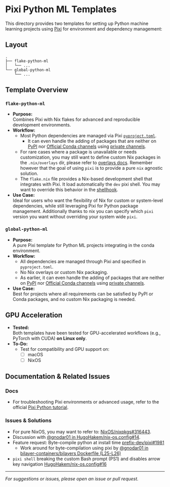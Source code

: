 # Pixi Python ML Templates

This directory provides two templates for setting up Python machine learning projects using [Pixi](https://pixi.sh/) for environment and dependency management:

## Layout

```text
.
├── flake-python-ml
│   └── ...
└── global-python-ml
    └── ...
```

## Template Overview

### `flake-python-ml`

- **Purpose:**  
  Combines Pixi with Nix flakes for advanced and reproducible development environments.
- **Workflow:**  
  - Most Python dependencies are managed via Pixi [`pyproject.toml`](./flake-python-ml/pyproject.toml).
    - It can even handle the adding of packages that are neither on [PyPI](https://pypi.org/) nor [Official Conda channels](https://prefix.dev/channels) using [private channels](https://prefix.dev/docs/prefix/channels#public-vs-private-channels).
  - For rare cases where a package is unavailable or needs customization, you may still want to define custom Nix packages in the `.nix/overlays` dir, please refer to [overlays docs](./../../overlays/README.md). Remember however that the goal of using `pixi` is to provide a pure `nix` agnostic solution.
  - The `flake.nix` file provides a Nix-based development shell that integrates with Pixi. It load automatically the `dev` pixi shell. You may want to override this behavior in the [shellhook](./flake-python-ml/.nix/flake.nix#L53).
- **Use Case:**  
  Ideal for users who want the flexibility of Nix for custom or system-level dependencies, while still leveraging Pixi for Python package management. Additionally thanks to nix you can specify which `pixi` version you want without overriding your system wide `pixi`.

### `global-python-ml`

- **Purpose:**  
  A pure Pixi template for Python ML projects integrating in the conda environment.
- **Workflow:**  
  - All dependencies are managed through Pixi and specified in `pyproject.toml`.
  - No Nix overlays or custom Nix packaging.
  - As earlier, it can even handle the adding of packages that are neither on [PyPI](https://pypi.org/) nor [Official Conda channels](https://prefix.dev/channels) using [private channels](https://prefix.dev/docs/prefix/channels#public-vs-private-channels).
- **Use Case:**  
  Best for projects where all requirements can be satisfied by PyPI or Conda packages, and no custom Nix packaging is needed.

## GPU Acceleration

- **Tested:**  
  Both templates have been tested for GPU-accelerated workflows (e.g., PyTorch with CUDA) **on Linux only**.
- **To-Do:**  
  - Test for compatibility and GPU support on:
    - [ ] macOS
    - [ ] NixOS

## Documentation & Related Issues

### Docs

- For troubleshooting Pixi environments or advanced usage, refer to the official [Pixi Python tutorial](https://pixi.sh/dev/python/tutorial/).

### Issues & Solutions

- For pure NixOS, you may want to refer to: [NixOS/nixpkgs#316443](https://github.com/NixOS/nixpkgs/issues/316443).
- Discussion with [@gnodar01 in HugoHakem/nix-os.config#14](https://github.com/HugoHakem/nix-os.config/issues/14).
- Feature request: Byte-compile python at install time [prefix-dev/pixi#1981](https://github.com/prefix-dev/pixi/issues/1981)
  - Work around for byte-compilation using pixi by [@gnodar01 in bilayer-containers/bilayers Dockerfile (L25-L26)](https://github.com/bilayer-containers/bilayers/blob/2a0fcddd6967a9408a08b41ee907340b339849dc/src/algorithms/instanseg_inference/Dockerfile#L25-L26)
- `pixi shell` breaking the custom Bash prompt (PS1) and disables arrow key navigation [HugoHakem/nix-os.config#16](https://github.com/HugoHakem/nix-os.config/issues/16)

---

*For suggestions or issues, please open an issue or pull request.*
